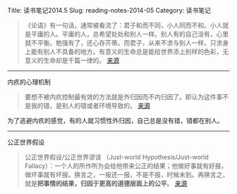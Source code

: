 Title: 读书笔记2014.5
Slug: reading-notes-2014-05
Category: 读书笔记

> 《论语》有一句话，通常被看流了：君子和而不同，小人同而不和。小人就是平庸的人。平庸的人，总希望处处和别人一样。别人有的自己没有，心里就不平衡。勉强有了，还心存芥蒂。而君子，从来不求与别人一样，只求身上能有别人不具备的地方。有意义的生命总是能给世界添上别样的色彩，无意义的生命却是千篇一律的。
[来源](http://zhuanlan.zhihu.com/wanglu/19748675)

----------

内疚的心理机制

> 要想不被内疚控制最有效的方法就是外归因而不内归因了。即认为这件事不是我的错，是别人的错或者环境导致的。
[来源](http://www.zhihu.com/question/21538465)

为了逃避内疚的感觉，有的人就习惯性外归因，自己总是没有错，错都在别人。

----------

公正世界假设

> 公正世界假设/公正世界谬误 （Just-world Hypothesis/Just-world Fallacy）：一个人的所作所为会给他带来公正的结果；他做好事就有好报，做坏事就有坏报。换言之，一报还一报，不是不报，时候未到。再换言之，就是**把事情的结果，归因于更高的道德层面上的公平**。
[来源](http://www.zhihu.com/question/21469187)